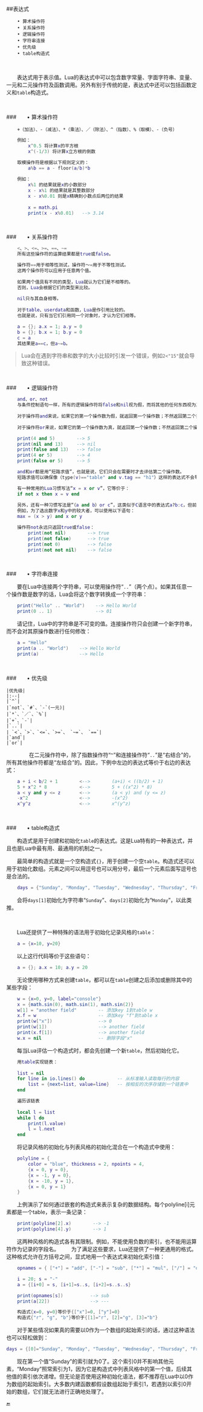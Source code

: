 ##表达式

```
    • 算术操作符
    • 关系操作符
    • 逻辑操作符
    • 字符串连接
    • 优先级
    • table构造式
```

&emsp;&emsp;

&emsp;&emsp;表达式用于表示值。Lua的表达式中可以包含数字常量、字面字符串、变量、一元和二元操作符及函数调用。另外有别于传统的是，表达式中还可以包括函数定义和`table`构造式。

&emsp;&emsp;

###&emsp;&emsp;• 算术操作符

```
    +（加法）、-（减法）、*（乘法）、／（除法）、^（指数）、%（取模）、-（负号）
```
    
```lua
    例如：
        x^0.5 将计算x的平方根
        x^(-1/3) 将计算x立方根的倒数
```

```lua
    取模操作符是根据以下规则定义的：
        a%b == a - floor(a/b)*b
        
    例如：
        x%1 的结果就是x的小数部分
        x - x%1 的结果就是其整数部分
        x - x%0.01 则是x精确到小数点后两位的结果
        
        x = math.pi
        print(x - x%0.01)   --> 3.14
```

&emsp;&emsp;

###&emsp;&emsp;• 关系操作符

```lua
    <、>、<=、>=、==、~=
    所有这些操作符的运算结果都是true或false。

    操作符==用于相等性测试，操作符～=用于不等性测试。
    这两个操作符可以应用于任意两个值。
    
    如果两个值具有不同的类型，Lua就认为它们是不相等的。
    否则，Lua会根据它们的类型来比较。
    
    nil只与其自身相等。
    
    对于table、userdata和函数，Lua是作引用比较的。
    也就是说，只有当它们引用同一个对象时，才认为它们相等。
```   

```lua
    a = {}; a.x = 1; a.y = 0
    b = {}; b.x = 1; b.y = 0
    c = a
    其结果是a==c，但a~=b。
```

>Lua会在遇到字符串和数字的大小比较时引发一个错误，例如`2<"15"`就会导致这种错误。

&emsp;&emsp;

###&emsp;&emsp;• 逻辑操作符

```lua
    and、or、not
    与条件控制语句一样，所有的逻辑操作符将false和nil视为假，而将其他的任何东西视为真。
    
    对于操作符and来说，如果它的第一个操作数为假，就返回第一个操作数；不然返回第二个操作数。
    
    对于操作符or来说，如果它的第一个操作数为真，就返回第一个操作数；不然返回第二个操作数。
```

```lua
    print(4 and 5)        --> 5
    print(nil and 13)     --> nil
    print(false and 13)   --> false
    print(4 or 5)         --> 4
    print(false or 5)     --> 5
```

```lua
    and和or都是用“短路求值”，也就是说，它们只会在需要时才去评估第二个操作数。
    短路求值可以确保像（type(v)=="table" and v.tag == "h1"）这样的表达式不会导致运行时错误。

    有一种常用的Lua习惯写法“x = x or v”，它等价于：
    if not x then x = v end
    
    另外，还有一种习惯写法是“（a and b）or c”，这类似于C语言中的表达式a?b:c，但前提是b不为假。
    例如，为了选出数字x和y中的较大者，可以使用以下语句：
    max = (x > y) and x or y
```

```lua
    操作符not永远只返回true或false：
        print(not nil)        --> true
        print(not false)      --> true
        print(not 0)          --> false
        print(not not nil)    --> false
```

&emsp;&emsp;

###&emsp;&emsp;• 字符串连接

&emsp;&emsp;要在Lua中连接两个字符串，可以使用操作符“`..`”（两个点）。如果其任意一个操作数是数字的话，Lua会将这个数字转换成一个字符串：

```lua
    print("Hello" .. "World")    --> Hello World
    print(0 .. 1)                --> 01
```

&emsp;&emsp;请记住，Lua中的字符串是不可变的值。连接操作符只会创建一个新字符串，而不会对其原操作数进行任何修改：

```lua
    a = "Hello"
    print(a .. "World")    --> Hello World
    print(a)               --> Hello
```

&emsp;&emsp;

###&emsp;&emsp;• 优先级

    |优先级|
    |:--|
    |`^`|
    |`not`、`#`、`-`(一元)|
    |`*`、`／`、`%`|
    |`+`、`-`|
    |`..`|
    | `<`、`>`、`<=`、`>=`、 `~=`、 `==`|
    |`and`|
    |`or`|

&emsp;&emsp;
&emsp;&emsp;在二元操作符中，除了指数操作符“`^`”和连接操作符“`..`”是“右结合”的，所有其他操作符都是“左结合”的。因此，下例中左边的表达式等价于右边的表达式：

```lua
    a + i < b/2 + 1        <-->        (a+i) < ((b/2) + 1)
    5 + x^2 * 8            <-->        5 + ((x^2) * 8)
    a < y and y <= z       <-->        (a < y) and (y <= z)
    -x^2                   <-->        -(x^2)
    x^y^z                  <-->        x^(y^z)
```

&emsp;&emsp;

###&emsp;&emsp;• table构造式

&emsp;&emsp;构造式是用于创建和初始化`table`的表达式。这是Lua特有的一种表达式，并且也是Lua中最有用、最通用的机制之一。

&emsp;&emsp;最简单的构造式就是一个空构造式`{}`，用于创建一个空`table`。构造式还可以用于初始化数组。元素之间可以用逗号也可以用分号，最后一个元素后面写逗号也是合法的。

```lua
    days = {"Sunday", "Monday", "Tuesday", "Wednesday", "Thursday", "Friday", "Saturday"}
```

&emsp;&emsp;会将`days[1]`初始化为字符串“`Sunday`”、`days[2]`初始化为“`Monday`”，以此类推。

&emsp;&emsp;

&emsp;&emsp;Lua还提供了一种特殊的语法用于初始化记录风格的`table`：

```lua
    a = {x=10, y=20}
```

&emsp;&emsp;以上这行代码等价于这些语句：

```lua
    a = {}; a.x = 10; a.y = 20
```

&emsp;&emsp;无论使用哪种方式来创建`table`，都可以在`table`创建之后添加或删除其中的某些字段：

```lua
    w = {x=0, y=0, label="console"}
    x = {math.sin(0), math.sin(1), math.sin(2)}
    w[1] = "another field"        -- 添加key 1到table w
    x.f = w                       -- 添加key "f"到table x
    print(w["x"])                 --> 0
    print(w[1])                   --> another field
    print(x.f[1])                 --> another field
    w.x = nil                     -- 删除字段"x"
```

&emsp;&emsp;每当Lua评估一个构造式时，都会先创建一个新`table`，然后初始化它。

```lua
    用table实现链表：
    
    list = nil
    for line in io.lines() do            -- 从标准输入读取每行的内容
        list = {next=list, value=line}   -- 按相反的次序存储到一个链表中
    end
```

```lua
    遍历该链表
    
    local l = list
    while l do
        print(l.value)
        l = l.next
    end
```

&emsp;&emsp;将记录风格的初始化与列表风格的初始化混合在一个构造式中使用：

```lua
    polyline = {
        color = "blue", thickness = 2, npoints = 4,
        {x = 0, y = 0},
        {x = -1, y = 0},
        {x = -10, y = 1},
        {x = 0, y = 1}
    }
```

&emsp;&emsp;上例演示了如何通过嵌套的构造式来表示复杂的数据结构。每个polyline[i]元素都是一个table，表示一条记录：


```lua
    print(polyline[2].x)		--> -1
    print(polyline[4].y)		--> 1
```

&emsp;&emsp;这两种风格的构造式各有其限制。例如，不能使用负数的索引，也不能用运算符作为记录的字段名。
&emsp;&emsp;为了满足这些要求，Lua还提供了一种更通用的格式。这种格式允许在方括号之间，显式地用一个表达式来初始化索引值：

```lua
    opnames = { ["+"] = "add", ["-"] = "sub", ["*"] = "mul", ["/"] = "div" }

    i = 20; s = "-"
    a = {[i+0] = s, [i+1]=s..s, [i+2]=s..s..s}

    print(opnames[s])          --> sub
    print(a[22])               --> ---		
```

```lua
    构造式{x=0, y=0}等价于{["x"]=0, ["y"]=0}
    构造式{"r", "g", "b"}等价于{[1]="r", [2]="g", [3]="b"}
```

&emsp;&emsp;对于某些情况如果真的需要以0作为一个数组的起始索引的话，通过这种语法也可以轻松做到：

```lua
days = {[0]="Sunday", "Monday", "Tuesday", "Wednesday", "Thursday", "Friday", "Saturday"}
```

&emsp;&emsp;现在第一个值“Sunday”的索引就为0了。这个索引0并不影响其他元素，“Monday”照常索引为1，因为它是构造式中列表风格中的第一个值，后续其他值的索引依次递增。但无论是否使用这种初始化语法，都不推荐在Lua中以0作为数组的起始索引。大多数内建函数都假设数组起始于索引1，若遇到以索引0开始的数组，它们就无法进行正确地处理了。



🔚